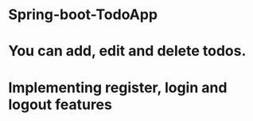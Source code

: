 # Spring-boot-TodoApp
# You can add, edit and delete todos.
# Implementing register, login and logout features
